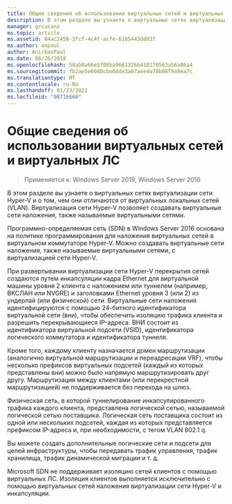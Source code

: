 ```yaml
---
title: Общие сведения об использовании виртуальных сетей и виртуальных ЛС
description: В этом разделе вы узнаете о виртуальных сетях виртуализации сети Hyper-V и о том, чем они отличаются от виртуальных локальных сетей (VLAN). Виртуализация сети Hyper-V позволяет создавать виртуальные сети наложения, также называемые виртуальными сетями.
manager: grcusanz
ms.topic: article
ms.assetid: 84ac2458-3fcf-4c4f-acfe-6105443dd83f
ms.author: anpaul
author: AnirbanPaul
ms.date: 08/26/2018
ms.openlocfilehash: 58ab0a66e5f08ba9661326b418170563a56a86a4
ms.sourcegitcommit: fb2ae5e6040cbe6dde3a87aee4a78b08f9a9ea7c
ms.translationtype: MT
ms.contentlocale: ru-RU
ms.lasthandoff: 01/23/2021
ms.locfileid: "98716660"
---
```

# <a name="understand-the-usage-of-virtual-networks-and-vlans"></a>Общие сведения об использовании виртуальных сетей и виртуальных ЛС

>Применяется к: Windows Server 2019, Windows Server 2016

В этом разделе вы узнаете о виртуальных сетях виртуализации сети Hyper-V и о том, чем они отличаются от виртуальных локальных сетей (VLAN). Виртуализация сети Hyper-V позволяет создавать виртуальные сети наложения, также называемые виртуальными сетями.

Программно-определяемая сеть (SDN) в Windows Server 2016 основана на политике программирования для наложения виртуальных сетей в виртуальном коммутаторе Hyper-V. Можно создавать виртуальные сети наложения, также называемые виртуальными сетями, с виртуализацией сети Hyper-V.

При развертывании виртуализации сети Hyper-V перекрытия сетей создаются путем инкапсуляции кадра Ethernet для виртуальной машины уровня 2 клиента с наложением или туннелем (например, ВКСЛАН или NVGRE) и заголовками Ethernet уровня 3 (или 2) из ундерлай (или физической) сети. Виртуальные сети наложения идентифицируются с помощью 24-битного идентификатора виртуальной сети (вни), чтобы обеспечить изоляцию трафика клиента и разрешить перекрывающиеся IP-адреса. ВНИ состоит из идентификатора виртуальной подсети (VSID), идентификатора логического коммутатора и идентификатора туннеля.

Кроме того, каждому клиенту назначается домен маршрутизации (аналогично виртуальной маршрутизации и переадресации VRF), чтобы несколько префиксов виртуальных подсетей (каждый из которых представлены вни) можно было напрямую маршрутизировать друг другу. Маршрутизация между клиентами (или перекрестной маршрутизацией) не поддерживается без перехода на шлюз.

Физическая сеть, в которой туннелирование инкапсулированного трафика каждого клиента, представлена логической сетью, называемой логической сетью поставщика. Логическая сеть поставщика состоит из одной или нескольких подсетей, каждая из которых представляется префиксом IP-адреса и, при необходимости, с тегом VLAN 802.1 q.

Вы можете создать дополнительные логические сети и подсети для целей инфраструктуры, чтобы передавать трафик управления, трафик хранилища, трафик динамической миграции и т. д.

Microsoft SDN не поддерживает изоляцию сетей клиентов с помощью виртуальных ЛС. Изоляция клиентов выполняется исключительно с помощью виртуальных сетей наложения виртуализации сети Hyper-V и инкапсуляции.
